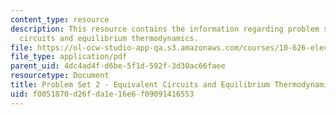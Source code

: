 ```yaml
---
content_type: resource
description: This resource contains the information regarding problem set 2 equivalent
  circuits and equilibrium thermodynamics.
file: https://ol-ocw-studio-app-qa.s3.amazonaws.com/courses/10-626-electrochemical-energy-systems-spring-2014/f0051870d26fda1e16e6f09091416553_MIT10_626S14_PSet_2_2014.pdf
file_type: application/pdf
parent_uid: 4dc4ad4f-d6be-5f1d-592f-3d30ac66faee
resourcetype: Document
title: Problem Set 2 - Equivalent Circuits and Equilibrium Thermodynamics
uid: f0051870-d26f-da1e-16e6-f09091416553
---
```

